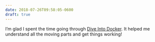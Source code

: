 ```yaml
---
date: 2018-07-26T09:58:05-0600
draft: true
---
```




I’m glad I spent the time going through [Dive Into Docker](https://diveintodocker.com). It helped me understand all the moving parts and get things working!



